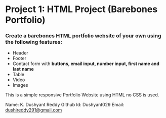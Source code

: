 # Project 1: HTML Project (Barebones Portfolio)

### Create a barebones HTML portfolio website of your own using the following features: 

* Header
* Footer
* Contact form with **buttons, email input, number input, first name and last name**
* Table 
* Video
* Images


This is a simple responsive Portfolio Website using HTML no CSS is used.

Name: K. Dushyant Reddy
Github Id: Dushyant029
Email: dushireddy291@gmail.com


